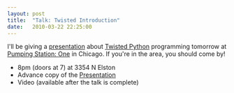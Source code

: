 ```yaml
---
layout: post
title:  "Talk: Twisted Introduction"
date:   2010-03-22 22:25:00
---
```



I'll be giving a [presentation](http://pumpingstationone.org/2010/03/psone-presents-a-guided-tour-to-twisted-python/) about [Twisted Python](http://twistedmatrix.com/trac) programming tomorrow at [Pumping Station: One](http://pumpingstationone.com/) in Chicago.  If you're in the area, you should come by!

*   8pm (doors at 7) at 3354 N Elston
*   Advance copy of the [Presentation](http://djmitche.github.com/twisted-intro/)
*   Video (available after the talk is complete)

